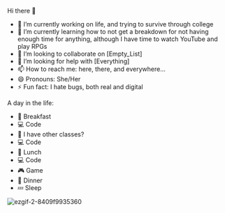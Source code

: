 Hi there 👋

- 🔭 I’m currently working on life, and trying to survive through college
- 🌱 I’m currently learning how to not get a breakdown for not having enough time for anything, although I have time to watch YouTube and play RPGs
- 👯 I’m looking to collaborate on [Empty_List]
- 🤔 I’m looking for help with [Everything]
- 📫 How to reach me: here, there, and everywhere...
- 😄 Pronouns: She/Her
- ⚡ Fun fact: I hate bugs, both real and digital

A day in the life:
- 🥯 Breakfast
- 💻 Code
- 📖 I have other classes?
- 💻 Code 
- 🍔 Lunch
- 💻 Code 
- 🎮 Game
- 🍣 Dinner
- 💤 Sleep

![ezgif-2-8409f9935360](https://user-images.githubusercontent.com/93955574/161113272-0e0d162e-7e0c-4186-b3a5-e6779c5d6332.gif)
<!---
Ghoul-Tech/Ghoul-Tech is a ✨ special ✨ repository because its `README.md` (this file) appears on your GitHub profile.
You can click the Preview link to take a look at your changes.
--->
